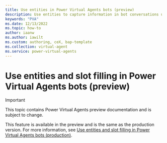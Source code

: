 ```yaml
---
title: Use entities in Power Virtual Agents bots (preview)
description: Use entities to capture information in bot conversations using natural language understanding in Power Virtual Agents preview.
keywords: "PVA"
ms.date: 12/13/2022
ms.topic: how-to
author: iaanw
ms.author: iawilt
ms.custom: authoring, ceX, bap-template
ms.collection: virtual-agent
ms.service: power-virtual-agents
---
```


# Use entities and slot filling in Power Virtual Agents bots (preview)

> [!IMPORTANT]
> This topic contains Power Virtual Agents preview documentation and is subject to change.

This feature is available in the preview and is the same as the production version. For more information, see [Use entities and slot filling in Power Virtual Agents bots (production)](../advanced-entities-slot-filling.md).
